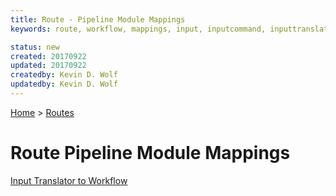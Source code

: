 ```yaml
---
title: Route - Pipeline Module Mappings
keywords: route, workflow, mappings, input, inputcommand, inputtranslator, outputtranslaro

status: new
created: 20170922
updated: 20170922
createdby: Kevin D. Wolf
updatedby: Kevin D. Wolf
---
```

[Home](../../Index.md) > [Routes](../Route.md)

# Route Pipeline Module Mappings

[Input Translator to Workflow](InputTranslatorToWorkflow.md)